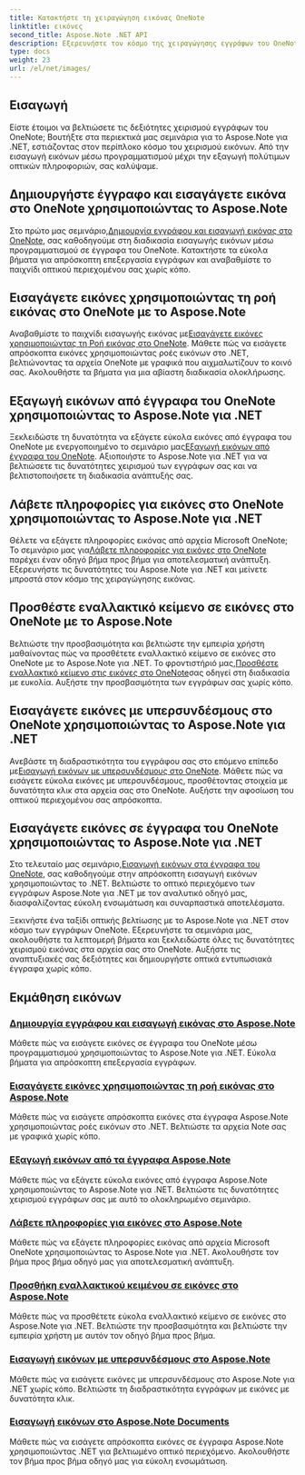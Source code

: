 ```yaml
---
title: Κατακτήστε τη χειραγώγηση εικόνας OneNote
linktitle: εικόνες
second_title: Aspose.Note .NET API
description: Εξερευνήστε τον κόσμο της χειραγώγησης εγγράφων του OneNote με το Aspose.Note for .NET tutorials σχετικά με τον απρόσκοπτο χειρισμό εικόνων. Ανεβάστε το οπτικό σας περιεχόμενο χωρίς κόπο.
type: docs
weight: 23
url: /el/net/images/
---
```

## Εισαγωγή

Είστε έτοιμοι να βελτιώσετε τις δεξιότητες χειρισμού εγγράφων του OneNote; Βουτήξτε στα περιεκτικά μας σεμινάρια για το Aspose.Note για .NET, εστιάζοντας στον περίπλοκο κόσμο του χειρισμού εικόνων. Από την εισαγωγή εικόνων μέσω προγραμματισμού μέχρι την εξαγωγή πολύτιμων οπτικών πληροφοριών, σας καλύψαμε.

## Δημιουργήστε έγγραφο και εισαγάγετε εικόνα στο OneNote χρησιμοποιώντας το Aspose.Note
 Στο πρώτο μας σεμινάριο,[Δημιουργία εγγράφου και εισαγωγή εικόνας στο OneNote](./build-doc-insert-image/), σας καθοδηγούμε στη διαδικασία εισαγωγής εικόνων μέσω προγραμματισμού σε έγγραφα του OneNote. Κατακτήστε τα εύκολα βήματα για απρόσκοπτη επεξεργασία εγγράφων και αναβαθμίστε το παιχνίδι οπτικού περιεχομένου σας χωρίς κόπο.

## Εισαγάγετε εικόνες χρησιμοποιώντας τη ροή εικόνας στο OneNote με το Aspose.Note
 Αναβαθμίστε το παιχνίδι εισαγωγής εικόνας με[Εισαγάγετε εικόνες χρησιμοποιώντας τη Ροή εικόνας στο OneNote](./insert-image-using-image-stream/). Μάθετε πώς να εισάγετε απρόσκοπτα εικόνες χρησιμοποιώντας ροές εικόνων στο .NET, βελτιώνοντας τα αρχεία OneNote με γραφικά που αιχμαλωτίζουν το κοινό σας. Ακολουθήστε τα βήματα για μια αβίαστη διαδικασία ολοκλήρωσης.

## Εξαγωγή εικόνων από έγγραφα του OneNote χρησιμοποιώντας το Aspose.Note για .NET
 Ξεκλειδώστε τη δυνατότητα να εξάγετε εύκολα εικόνες από έγγραφα του OneNote με ενεργοποιημένο το σεμινάριο μας[Εξαγωγή εικόνων από έγγραφα του OneNote](./extract-images/). Αξιοποιήστε το Aspose.Note για .NET για να βελτιώσετε τις δυνατότητες χειρισμού των εγγράφων σας και να βελτιστοποιήσετε τη διαδικασία ανάπτυξής σας.

## Λάβετε πληροφορίες για εικόνες στο OneNote χρησιμοποιώντας το Aspose.Note για .NET
 Θέλετε να εξάγετε πληροφορίες εικόνας από αρχεία Microsoft OneNote; Το σεμινάριο μας για[Λάβετε πληροφορίες για εικόνες στο OneNote](./get-info-of-images/) παρέχει έναν οδηγό βήμα προς βήμα για αποτελεσματική ανάπτυξη. Εξερευνήστε τις δυνατότητες του Aspose.Note για .NET και μείνετε μπροστά στον κόσμο της χειραγώγησης εικόνας.

## Προσθέστε εναλλακτικό κείμενο σε εικόνες στο OneNote με το Aspose.Note
 Βελτιώστε την προσβασιμότητα και βελτιώστε την εμπειρία χρήστη μαθαίνοντας πώς να προσθέτετε εναλλακτικό κείμενο σε εικόνες στο OneNote με το Aspose.Note για .NET. Το φροντιστήριό μας,[Προσθέστε εναλλακτικό κείμενο στις εικόνες στο OneNote](./image-alternative-text/)σας οδηγεί στη διαδικασία με ευκολία. Αυξήστε την προσβασιμότητα των εγγράφων σας χωρίς κόπο.

## Εισαγάγετε εικόνες με υπερσυνδέσμους στο OneNote χρησιμοποιώντας το Aspose.Note για .NET
 Ανεβάστε τη διαδραστικότητα του εγγράφου σας στο επόμενο επίπεδο με[Εισαγωγή εικόνων με υπερσυνδέσμους στο OneNote](./insert-image-hyperlink/). Μάθετε πώς να εισάγετε εύκολα εικόνες με υπερσυνδέσμους, προσθέτοντας στοιχεία με δυνατότητα κλικ στα αρχεία σας στο OneNote. Αυξήστε την αφοσίωση του οπτικού περιεχομένου σας απρόσκοπτα.

## Εισαγάγετε εικόνες σε έγγραφα του OneNote χρησιμοποιώντας το Aspose.Note για .NET
 Στο τελευταίο μας σεμινάριο,[Εισαγωγή εικόνων στα έγγραφα του OneNote](./insert-images/), σας καθοδηγούμε στην απρόσκοπτη εισαγωγή εικόνων χρησιμοποιώντας το .NET. Βελτιώστε το οπτικό περιεχόμενο των εγγράφων Aspose.Note για .NET με τον αναλυτικό οδηγό μας, διασφαλίζοντας εύκολη ενσωμάτωση και συναρπαστικά αποτελέσματα.

Ξεκινήστε ένα ταξίδι οπτικής βελτίωσης με το Aspose.Note για .NET στον κόσμο των εγγράφων OneNote. Εξερευνήστε τα σεμινάρια μας, ακολουθήστε τα λεπτομερή βήματα και ξεκλειδώστε όλες τις δυνατότητες χειρισμού εικόνας στα αρχεία σας στο OneNote. Αυξήστε τις αναπτυξιακές σας δεξιότητες και δημιουργήστε οπτικά εντυπωσιακά έγγραφα χωρίς κόπο.
## Εκμάθηση εικόνων
### [Δημιουργία εγγράφου και εισαγωγή εικόνας στο Aspose.Note](./build-doc-insert-image/)
Μάθετε πώς να εισάγετε εικόνες σε έγγραφα του OneNote μέσω προγραμματισμού χρησιμοποιώντας το Aspose.Note για .NET. Εύκολα βήματα για απρόσκοπτη επεξεργασία εγγράφων.
### [Εισαγάγετε εικόνες χρησιμοποιώντας τη ροή εικόνας στο Aspose.Note](./insert-image-using-image-stream/)
Μάθετε πώς να εισάγετε απρόσκοπτα εικόνες στα έγγραφα Aspose.Note χρησιμοποιώντας ροές εικόνων στο .NET. Βελτιώστε τα αρχεία Note σας με γραφικά χωρίς κόπο.
### [Εξαγωγή εικόνων από τα έγγραφα Aspose.Note](./extract-images/)
Μάθετε πώς να εξάγετε εύκολα εικόνες από έγγραφα Aspose.Note χρησιμοποιώντας το Aspose.Note για .NET. Βελτιώστε τις δυνατότητες χειρισμού εγγράφων σας με αυτό το ολοκληρωμένο σεμινάριο.
### [Λάβετε πληροφορίες για εικόνες στο Aspose.Note](./get-info-of-images/)
Μάθετε πώς να εξάγετε πληροφορίες εικόνας από αρχεία Microsoft OneNote χρησιμοποιώντας το Aspose.Note για .NET. Ακολουθήστε τον βήμα προς βήμα οδηγό μας για αποτελεσματική ανάπτυξη.
### [Προσθήκη εναλλακτικού κειμένου σε εικόνες στο Aspose.Note](./image-alternative-text/)
Μάθετε πώς να προσθέτετε εύκολα εναλλακτικό κείμενο σε εικόνες στο Aspose.Note για .NET. Βελτιώστε την προσβασιμότητα και βελτιώστε την εμπειρία χρήστη με αυτόν τον οδηγό βήμα προς βήμα.
### [Εισαγωγή εικόνων με υπερσυνδέσμους στο Aspose.Note](./insert-image-hyperlink/)
Μάθετε πώς να εισάγετε εικόνες με υπερσυνδέσμους στο Aspose.Note για .NET χωρίς κόπο. Βελτιώστε τη διαδραστικότητα εγγράφων με εικόνες με δυνατότητα κλικ.
### [Εισαγωγή εικόνων στο Aspose.Note Documents](./insert-images/)
Μάθετε πώς να εισάγετε απρόσκοπτα εικόνες σε έγγραφα Aspose.Note χρησιμοποιώντας .NET για βελτιωμένο οπτικό περιεχόμενο. Ακολουθήστε τον βήμα προς βήμα οδηγό μας για εύκολη ενσωμάτωση.